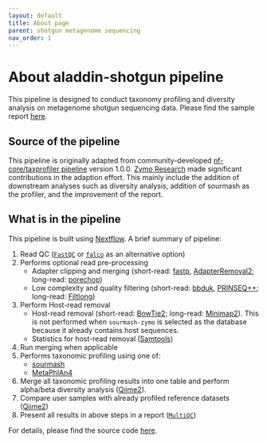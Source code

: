 ```yaml
---
layout: default
title: About page
parent: shotgun metagenome sequencing
nav_order: 1
---
```


# About aladdin-shotgun pipeline

This pipeline is designed to conduct taxonomy profiling and diversity analysis on metagenome shotgun sequencing data. Please find the sample report [here](https://zymo-research.github.io/pipeline-resources/reports/shotgun_sample_report.html).

## Source of the pipeline

This pipeline is originally adapted from community-developed [nf-core/taxprofiler pipeline](https://github.com/nf-core/taxprofiler) version 1.0.0. [Zymo Research](https://www.zymoresearch.com) made significant contributions in the adaption effort. This mainly include the addition of downstream analyses such as diversity analysis, addition of sourmash as the profiler, and the improvement of the report.

## What is in the pipeline

This pipeline is built using [Nextflow](https://www.nextflow.io/). A brief summary of pipeline:

1. Read QC ([`FastQC`](https://www.bioinformatics.babraham.ac.uk/projects/fastqc/) or [`falco`](https://github.com/smithlabcode/falco) as an alternative option)
2. Performs optional read pre-processing
   - Adapter clipping and merging (short-read: [fastp](https://github.com/OpenGene/fastp), [AdapterRemoval2](https://github.com/MikkelSchubert/adapterremoval); long-read: [porechop](https://github.com/rrwick/Porechop))
   - Low complexity and quality filtering (short-read: [bbduk](https://jgi.doe.gov/data-and-tools/software-tools/bbtools/), [PRINSEQ++](https://github.com/Adrian-Cantu/PRINSEQ-plus-plus); long-read: [Filtlong](https://github.com/rrwick/Filtlong))
3. Perform Host-read removal
   - Host-read removal (short-read: [BowTie2](http://bowtie-bio.sourceforge.net/bowtie2/); long-read: [Minimap2](https://github.com/lh3/minimap2)). This is not performed when `sourmash-zymo` is selected as the database because it already contains host sequences.
   - Statistics for host-read removal ([Samtools](http://www.htslib.org/))
4. Run merging when applicable
5. Performs taxonomic profiling using one of:
   - [sourmash](https://github.com/sourmash-bio/sourmash)
   - [MetaPhlAn4](https://huttenhower.sph.harvard.edu/metaphlan/)
6. Merge all taxonomic profiling results into one table and perform alpha/beta diversity analysis ([Qiime2](https://qiime2.org/)).
7. Compare user samples with already profiled reference datasets ([Qiime2](https://qiime2.org/))
8. Present all results in above steps in a report ([`MultiQC`](http://multiqc.info/))

For details, please find the source code [here](https://github.com/Zymo-Research/aladdin-shotgun).
